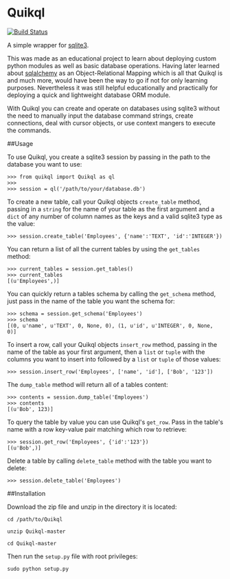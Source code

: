Quikql
======

[![Build Status](https://travis-ci.org/tijko/Quikql.svg?branch=master)](https://travis-ci.org/tijko/Quikql)

A simple wrapper for [sqlite3](https://docs.python.org/2/library/sqlite3.html).  

This was made as an educational project to learn about deploying custom 
python modules as well as basic database operations.  Having later learned about
[sqlalchemy](http://www.sqlalchemy.org/) as an Object-Relational Mapping which 
is all that Quikql is and much more, would have been the way to go if not for 
only learning purposes.  Nevertheless it was still helpful educationally and 
practically for deploying a quick and lightweight database ORM module.

With Quikql you can create and operate on databases using sqlite3 without the 
need to manually input the database command strings, create connections, deal 
with cursor objects, or use context mangers to execute the commands. 

##Usage

To use Quikql, you create a sqlite3 session by passing in the path to the 
database you want to use:

    >>> from quikql import Quikql as ql
    >>>
    >>> session = ql('/path/to/your/database.db')

To create a new table, call your Quikql objects `create_table` method, passing 
in a `string` for the name of your table as the first argument and a `dict` of
any number of column names as the keys and a valid sqlite3 type as the value:

    >>> session.create_table('Employees', {'name':'TEXT', 'id':'INTEGER'})

You can return a list of all the current tables by using the `get_tables`
method:

    >>> current_tables = session.get_tables()
    >>> current_tables
    [(u'Employees',)]

You can quickly return a tables schema by calling the `get_schema` method,
just pass in the name of the table you want the schema for:

    >>> schema = session.get_schema('Employees')
    >>> schema
    [(0, u'name', u'TEXT', 0, None, 0), (1, u'id', u'INTEGER', 0, None, 0)]

To insert a row, call your Quikql objects `insert_row` method, passing in the
name of the table as your first argument, then a `list` or `tuple` with the 
columns you want to insert into followed by a `list` or `tuple` of those values:

    >>> session.insert_row('Employees', ['name', 'id'], ['Bob', '123'])
    
The `dump_table` method will return all of a tables content:

    >>> contents = session.dump_table('Employees')
    >>> contents
    [(u'Bob', 123)]

To query the table by value you can use Quikql's `get_row`.  Pass in the 
table's name with a row key-value pair matching which row to retrieve:

    >>> session.get_row('Employees', {'id':'123'})
    [(u'Bob',)]

Delete a table by calling `delete_table` method with the table you want to
delete:

    >>> session.delete_table('Employees')

##Installation

Download the zip file and unzip in the directory it is located:

    cd /path/to/Quikql

    unzip Quikql-master

    cd Quikql-master

Then run the `setup.py` file with root privileges:

    sudo python setup.py

